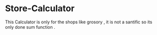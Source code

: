 # Store-Calculator
This Calculator is only for the shops like grosory , it is not a santific so its only done sum function .
